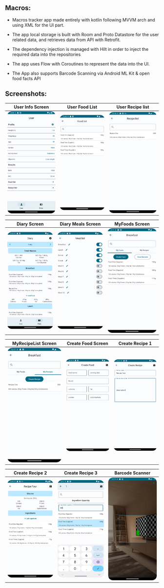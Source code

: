 ## Macros:

- Macros tracker app made entirely with kotlin following MVVM arch and using XML for the UI part.

- The app local storage is built with Room and Proto Datastore for the user related data, and retrieves data from API with Retrofit.

- The dependency injection is managed with Hilt in order to inject the required data into the repositories

- The app uses Flow with Coroutines to represent the data into the UI.

- The App also supports Barcode Scanning via Android ML Kit & open food facts API

## Screenshots:
|  User Info Screen  |   User Food List   | User Recipe list |
| :----------------------: | :----------------------: | :-----------------------: |
| ![](./screenshots/UserFragment.png) | ![](./screenshots/UserFoodList.png) | ![](./screenshots/UserRecipeList.png)  |

|     Diary Screen     |    Diary Meals Screen   |      MyFoods Screen     |
| :----------------------------: | :----------------------------: | :----------------------------: |
| ![](./screenshots/DiaryFragment.png) | ![](./screenshots/EditMealList.png) | ![](./screenshots/MyFoodListFragment.png) |

|        MyRecipeList Screen       |    Create Food Screen    |    Create Recipe 1   |
| :-----------------------: | :-----------------------: | :-----------------------: |
| ![](./screenshots/MyRecipes.png) | ![](./screenshots/CreateFoodFragment.png) | ![](./screenshots/RecipeNameDescription.png) |

|    Create Recipe 2     |    Create Recipe 3     |     Barcode Scanner       |
| :--------------------------: | :--------------------------: | :--------------------------: |
| ![](./screenshots/AddRecipeIngredients.png) | ![](./screenshots/RecipeAddIngredientFragment.png) | ![](./screenshots/BarcodeScanner.png) |



